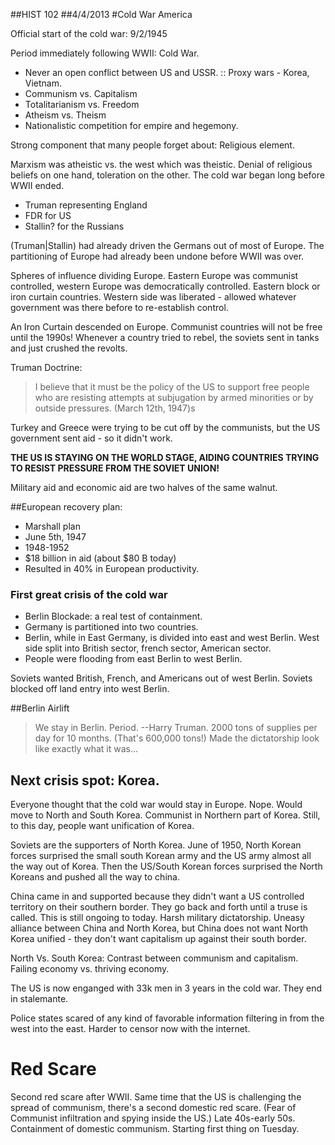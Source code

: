 <link href=http://notes.joshgordon.net/style.css rel=stylesheet></link>

<!--<link href="http://kevinburke.bitbucket.org/markdowncss/markdown.css" rel="stylesheet"></link> --> 

##HIST 102
##4/4/2013
#Cold War America

Official start of the cold war: 9/2/1945

Period immediately following WWII: Cold War. 

* Never an open conflict between US and USSR. :: 
  Proxy wars - Korea, Vietnam. 
* Communism vs. Capitalism 
* Totalitarianism vs. Freedom
* Atheism vs. Theism
* Nationalistic competition for empire and hegemony. 

Strong component that many people forget about: Religious element. 

Marxism was atheistic vs. the west which was theistic. Denial of religious
beliefs on one hand, toleration on the other.  The cold war began long before
WWII ended. 

* Truman representing England
* FDR for US
* Stallin? for the Russians

(Truman|Stallin) had already driven the Germans out of most of Europe. The
partitioning of Europe had already been undone before WWII was over. 

Spheres of influence dividing Europe. Eastern Europe was communist controlled,
western Europe was democratically controlled. Eastern block or iron curtain
countries. Western side was liberated - allowed whatever government was there
before to re-establish control. 

An Iron Curtain descended on Europe. Communist countries will not be free
until the 1990s! Whenever a country tried to rebel, the soviets sent in tanks
and just crushed the revolts. 

Truman Doctrine: 
> I believe that it must be the policy of the US to support free people who
> are resisting attempts at subjugation by armed minorities or by outside
> pressures. (March 12th, 1947)s

Turkey and Greece were trying to be cut off by the communists, but the US
government sent aid - so it didn't work. 

**THE US IS STAYING ON THE WORLD STAGE, AIDING COUNTRIES TRYING TO RESIST
  PRESSURE FROM THE SOVIET UNION!** 

Military aid and economic aid are two halves of the same walnut. 

##European recovery plan: 
* Marshall plan
* June 5th, 1947
* 1948-1952
* $18 billion in aid (about $80 B today) 
* Resulted in 40% in European productivity. 

### First great crisis of the cold war

* Berlin Blockade: a real test of containment. 
* Germany is partitioned into two countries. 
* Berlin, while in East Germany, is divided into east and west Berlin. West
  side split into British sector, french sector, American sector. 
* People were flooding from east Berlin to west Berlin. 

Soviets wanted British, French, and Americans out of west Berlin. Soviets
blocked off land entry into west Berlin. 


##Berlin Airlift
> We stay in Berlin. Period. --Harry Truman. 
2000 tons of supplies per day for 10 months. (That's 600,000 tons!) Made the
dictatorship look like exactly what it was... 

## Next crisis spot: Korea. 

Everyone thought that the cold war would stay in Europe. Nope. Would move to
North and South Korea. Communist in Northern part of Korea. Still, to this
day, people want unification of Korea. 

Soviets are the supporters of North Korea. June of 1950, North Korean forces
surprised the small south Korean army and the US army almost all the way out
of Korea. Then the US/South Korean forces surprised the North Koreans and
pushed all the way to china. 

China came in and supported because they didn't want a US controlled territory
on their southern border. They go back and forth until a truse is called. This
is still ongoing to today. Harsh military dictatorship. Uneasy alliance between
China and North Korea, but China does not want North Korea unified - they don't
want capitalism up against their south border. 

North Vs. South Korea: Contrast between communism and capitalism. Failing
economy vs. thriving economy. 

The US is now enganged with 33k men in 3 years in the cold war. They end in
stalemante. 

Police states scared of any kind of favorable information filtering in from
the west into the east. Harder to censor now with the internet. 

Red Scare
=========
Second red scare after WWII. Same time that the US is challenging the spread
of communism, there's a second domestic red scare. (Fear of Communist
infiltration and spying inside the US.) Late 40s-early 50s. Containment of
domestic communism. Starting first thing on Tuesday. 
